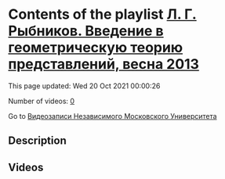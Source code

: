 # Contents of the playlist [Л. Г. Рыбников. Введение в геометрическую теорию представлений, весна 2013](https://www.youtube.com/playlist?list=PLp9ABVh6_x4FkP_AJoN1mam7rCe1pWIJZ)

This page updated: Wed 20 Oct 2021 00:00:26

Number of videos: [0](#videos)

Go to [Видеозаписи Независимого Московского Университета](../README.md)

## Description



## Videos

